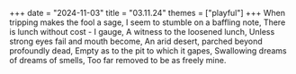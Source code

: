 +++
date = "2024-11-03"
title = "03.11.24"
themes = ["playful"]
+++
When tripping makes the fool a sage,
I seem to stumble on a baffling note,
There is lunch without cost - I gauge,
A witness to the loosened lunch,
Unless strong eyes fail and mouth become,
An arid desert, parched beyond profoundly dead,
Empty as to the pit to which it gapes,
Swallowing dreams of dreams of smells,
Too far removed to be as freely mine.
